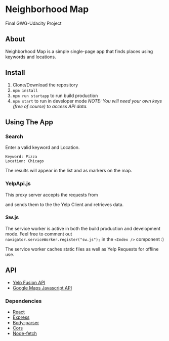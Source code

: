 # Neighborhood Map
Final GWG-Udacity Project

## About
Neighborhood Map is a simple single-page app that finds places using keywords and locations. 


## Install
1. Clone/Download the repository
2. `npm install`
3.  `npm run startapp` to run build production
4.  `npm start` to run in developer mode
*NOTE: You will need your own keys (free of course) to access API data.*

## Using The App

### Search
Enter a valid keyword and Location.

    Keyword: Pizza
    Location: Chicago
    
The results will appear in the list and as markers on the map.

### YelpApi.js
This proxy server accepts the requests from <Search/> and sends them to the the Yelp Client and retrieves data. 

### Sw.js
The service worker is active in both the build production and development mode. Feel free to comment out `        navigator.serviceWorker.register("sw.js");` 
in the `<Index />` component  :) 

The service worker caches static files as well as Yelp Requests for offline use.

## API
* [Yelp Fusion API](https://www.yelp.com/fusion)
* [Google Maps Javascript API](https://developers.google.com/maps/documentation/javascript/tutorial)

### Dependencies
* [React](https://reactjs.org/)
* [Express](https://expressjs.com/)
* [Body-parser](https://www.npmjs.com/package/body-parser)
* [Cors](https://www.npmjs.com/package/cors)
* [Node-fetch](https://www.npmjs.com/package/node-fetch)

